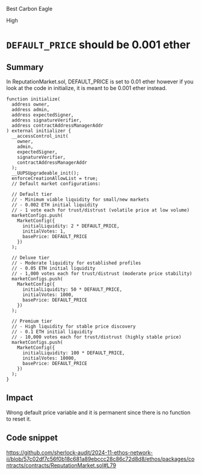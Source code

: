 Best Carbon Eagle

High

# `DEFAULT_PRICE` should be 0.001 ether

## Summary

In ReputationMarket.sol, DEFAULT_PRICE is set to 0.01 ether however if you look at the code in initialize, it is meant to be 0.001 ether instead.

```solidity
function initialize(
  address owner,
  address admin,
  address expectedSigner,
  address signatureVerifier,
  address contractAddressManagerAddr
) external initializer {
  __accessControl_init(
    owner,
    admin,
    expectedSigner,
    signatureVerifier,
    contractAddressManagerAddr
  );
  __UUPSUpgradeable_init();
  enforceCreationAllowList = true;
  // Default market configurations:

  // Default tier
  // - Minimum viable liquidity for small/new markets
  // - 0.002 ETH initial liquidity
  // - 1 vote each for trust/distrust (volatile price at low volume)
  marketConfigs.push(
    MarketConfig({
      initialLiquidity: 2 * DEFAULT_PRICE,
      initialVotes: 1,
      basePrice: DEFAULT_PRICE
    })
  );

  // Deluxe tier
  // - Moderate liquidity for established profiles
  // - 0.05 ETH initial liquidity
  // - 1,000 votes each for trust/distrust (moderate price stability)
  marketConfigs.push(
    MarketConfig({
      initialLiquidity: 50 * DEFAULT_PRICE,
      initialVotes: 1000,
      basePrice: DEFAULT_PRICE
    })
  );

  // Premium tier
  // - High liquidity for stable price discovery
  // - 0.1 ETH initial liquidity
  // - 10,000 votes each for trust/distrust (highly stable price)
  marketConfigs.push(
    MarketConfig({
      initialLiquidity: 100 * DEFAULT_PRICE,
      initialVotes: 10000,
      basePrice: DEFAULT_PRICE
    })
  );
}
```

## Impact
Wrong default price variable and it is permanent since there is no function to reset it.

## Code snippet
https://github.com/sherlock-audit/2024-11-ethos-network-ii/blob/57c02df7c56f0b18c681a89ebccc28c86c72d8d8/ethos/packages/contracts/contracts/ReputationMarket.sol#L79

